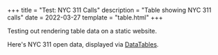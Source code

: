 +++
title = "Test: NYC 311 Calls"
description = "Table showing NYC 311 calls"
date = 2022-03-27
template = "table.html"
+++

Testing out rendering table data on a static website.

Here's NYC 311 open data, displayed via [DataTables](https://datatables.net/).



